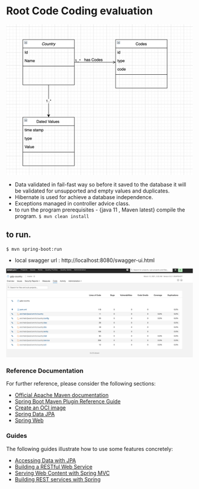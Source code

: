 # Root Code Coding evaluation

![ER](ER.png)

* Data validated in fail-fast way so before it saved to the database it will be validated for unsupported and empty values and duplicates.
* Hibernate is used for achieve a database independence.
* Exceptions managed in controller advice class.
* to run the program prerequisites - {java 11 , Maven latest}
compile the program. 
  `$ mvn clean install`
## to run. 
  `$ mvn spring-boot:run`

* local swagger url : http://localhost:8080/swagger-ui.html

![SONAR](sonar.png)

### Reference Documentation
For further reference, please consider the following sections:

* [Official Apache Maven documentation](https://maven.apache.org/guides/index.html)
* [Spring Boot Maven Plugin Reference Guide](https://docs.spring.io/spring-boot/docs/2.4.3/maven-plugin/reference/html/)
* [Create an OCI image](https://docs.spring.io/spring-boot/docs/2.4.3/maven-plugin/reference/html/#build-image)
* [Spring Data JPA](https://docs.spring.io/spring-boot/docs/2.4.3/reference/htmlsingle/#boot-features-jpa-and-spring-data)
* [Spring Web](https://docs.spring.io/spring-boot/docs/2.4.3/reference/htmlsingle/#boot-features-developing-web-applications)

### Guides
The following guides illustrate how to use some features concretely:

* [Accessing Data with JPA](https://spring.io/guides/gs/accessing-data-jpa/)
* [Building a RESTful Web Service](https://spring.io/guides/gs/rest-service/)
* [Serving Web Content with Spring MVC](https://spring.io/guides/gs/serving-web-content/)
* [Building REST services with Spring](https://spring.io/guides/tutorials/bookmarks/)